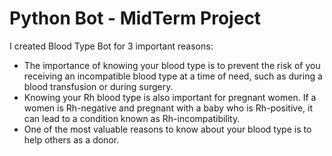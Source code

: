 # Python Bot - MidTerm Project
I created Blood Type Bot for 3 important reasons:
   - The importance of knowing your blood type is to prevent the risk of you receiving an incompatible blood type at a time of need, such as during a blood transfusion or during surgery.
   - Knowing your Rh blood type is also important for pregnant women. If a women is Rh-negative and pregnant with a baby who is Rh-positive, it can lead to a condition known as Rh-incompatibility.
   - One of the most valuable reasons to know about your blood type is to help others as a donor.
